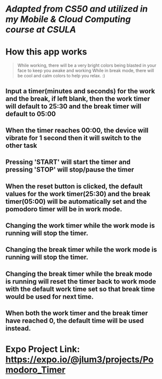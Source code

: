 # *Adapted from CS50 and utilized in my Mobile & Cloud Computing course at CSULA*
# How this app works

> While working, there will be a very bright colors being blasted in your face to keep you awake and working
> While in break mode, there will be cool and calm colors to help you relax. :)

## Input a timer(minutes and seconds) for the work and the break, if left blank, then the work timer will default to 25:30 and the break timer will default to 05:00

## When the timer reaches 00:00, the device will vibrate for 1 second then it will switch to the other task

## Pressing 'START' will start the timer and pressing 'STOP' will stop/pause the timer

## When the reset button is clicked, the default values for the work timer(25:30) and the break timer(05:00) will be automatically set and the pomodoro timer will be in work mode.

## Changing the work timer while the work mode is running will stop the timer.

## Changing the break timer while the work mode is running will stop the timer.

## Changing the break timer while the break mode is running will reset the timer back to work mode with the default work time set so that break time would be used for next time.

## When both the work timer and the break timer have reached 0, the default time will be used instead.

# Expo Project Link: https://expo.io/@jlum3/projects/Pomodoro_Timer
